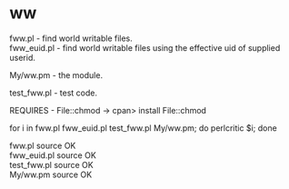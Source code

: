 # ww

fww.pl - find world writable files.  
fww_euid.pl - find world writable files using the effective uid of supplied userid.  

My/ww.pm - the module. 

test_fww.pl - test code. 

REQUIRES - File::chmod -> cpan> install File::chmod



for i in fww.pl fww_euid.pl test_fww.pl My/ww.pm; do perlcritic $i; done

fww.pl source OK  
fww_euid.pl source OK  
test_fww.pl source OK  
My/ww.pm source OK  


